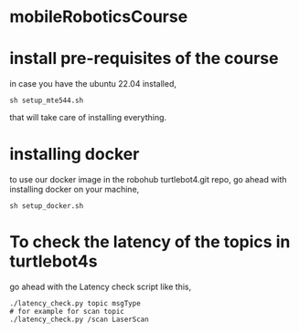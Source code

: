 # mobileRoboticsCourse


# install pre-requisites of the course
in case you have the ubuntu 22.04 installed,
```
sh setup_mte544.sh
```
that will take care of installing everything.

# installing docker
to use our docker image in the robohub turtlebot4.git repo, go ahead with installing 
docker on your machine,
```
sh setup_docker.sh
```

# To check the latency of the topics in turtlebot4s
go ahead with the Latency check script like this,



```
./latency_check.py topic msgType
# for example for scan topic
./latency_check.py /scan LaserScan 
```


